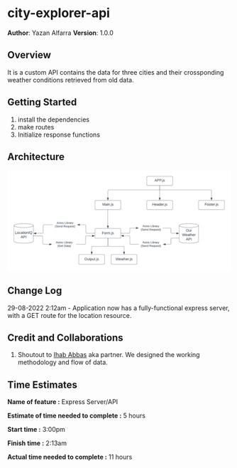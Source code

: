 # city-explorer-api

**Author**: Yazan Alfarra
**Version**: 1.0.0

## Overview

It is a custom API contains the data for three cities and their crossponding weather conditions retrieved from old data.

## Getting Started

1. install the dependencies
2. make routes
3. Initialize response functions

## Architecture

![Methodology and Work Flow](./workFlow.png)

## Change Log

29-08-2022 2:12am - Application now has a fully-functional express server, with a GET route for the location resource.

## Credit and Collaborations

1. Shoutout to [Ihab Abbas](https://github.com/ihababbas) aka partner. We designed the working methodology and flow of data.

## Time Estimates

**Name of feature :** Express Server/API

**Estimate of time needed to complete :** 5 hours

**Start time :** 3:00pm

**Finish time :** 2:13am

**Actual time needed to complete :** 11 hours
